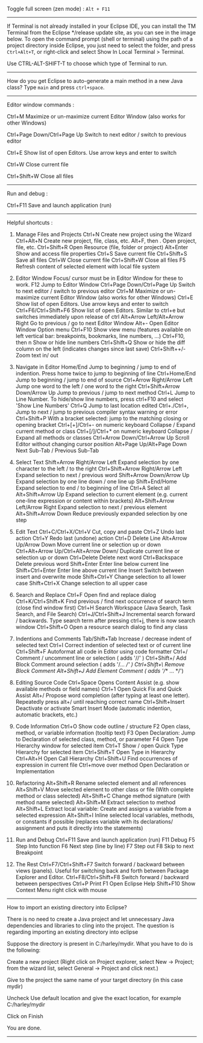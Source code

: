 Toggle full screen (zen mode) : `Alt + F11`

---------------------------------------------

If Terminal is not already installed in your Eclipse IDE, 
you can install the TM Terminal from the Eclipse */release update site, as you can see in the image below.
To open the command prompt (shell or terminal) using the path of a project directory inside Eclipse, you just need to select the folder, and press `Ctrl+Alt+T`, or right-click and select Show In Local Terminal > Terminal.

Use CTRL-ALT-SHIFT-T to choose which type of Terminal to run.

---------------------------------------------

How do you get Eclipse to auto-generate a main method in a new Java class?  Type `main` and press `ctrl+space`.

---------------------------------------------

Editor window commands : 

Ctrl+M 	Maximize or un-maximize current Editor Window (also works for other Windows) 

Ctrl+Page Down/Ctrl+Page Up 	Switch to next editor / switch to previous editor

Ctrl+E 	Show list of open Editors. Use arrow keys and enter to switch

Ctrl+W 	Close current file

Ctrl+Shift+W 	Close all files

---------------------------------------------

Run and debug :

 Ctrl+F11 	Save and launch application (run)

---------------------------------------------

Helpful shortcuts : 

1. Manage Files and Projects
Ctrl+N 	Create new project using the Wizard
Ctrl+Alt+N 	Create new project, file, class, etc.
Alt+F, then . 	Open project, file, etc.
Ctrl+Shift+R 	Open Resource (file, folder or project)
Alt+Enter 	Show and access file properties
Ctrl+S 	Save current file
Ctrl+Shift+S 	Save all files
Ctrl+W 	Close current file
Ctrl+Shift+W 	Close all files
F5 	Refresh content of selected element with local file system

2. Editor Window
Focus/ cursor must be in Editor Window for these to work.
F12 	Jump to Editor Window
Ctrl+Page Down/Ctrl+Page Up 	Switch to next editor / switch to previous editor
Ctrl+M 	Maximize or un-maximize current Editor Window (also works for other Windows)
Ctrl+E 	Show list of open Editors. Use arrow keys and enter to switch
Ctrl+F6/Ctrl+Shift+F6 	Show list of open Editors. Similar to ctrl+e but switches immediately upon release of ctrl
Alt+Arrow Left/Alt+Arrow Right 	Go to previous / go to next Editor Window
Alt+- 	Open Editor Window Option menu
Ctrl+F10 	Show view menu (features available on left vertical bar: breakpoints, bookmarks, line numbers, …)
Ctrl+F10, then n 	Show or hide line numbers
Ctrl+Shift+Q 	Show or hide the diff column on the left (indicates changes since last save)
Ctrl+Shift++/- 	Zoom text in/ out

3. Navigate in Editor
Home/End 	Jump to beginning / jump to end of indention. Press home twice to jump to beginning of line
Ctrl+Home/End 	Jump to beginning / jump to end of source
Ctrl+Arrow Right/Arrow Left 	Jump one word to the left / one word to the right
Ctrl+Shift+Arrow Down/Arrow Up 	Jump to previous / jump to next method
Ctrl+L 	Jump to Line Number. To hide/show line numbers, press ctrl+F10 and select 'Show Line Numbers'
Ctrl+Q 	Jump to last location edited
Ctrl+./Ctrl+, 	Jump to next / jump to previous compiler syntax warning or error
Ctrl+Shift+P 	With a bracket selected: jump to the matching closing or opening bracket
Ctrl+[+]/Ctrl+- on numeric keyboard 	Collapse / Expand current method or class
Ctrl+[/]/Ctrl+* on numeric keyboard 	Collapse / Expand all methods or classes
Ctrl+Arrow Down/Ctrl+Arrow Up 	Scroll Editor without changing cursor position
Alt+Page Up/Alt+Page Down 	Next Sub-Tab / Previous Sub-Tab

4. Select Text
Shift+Arrow Right/Arrow Left 	Expand selection by one character to the left / to the right
Ctrl+Shift+Arrow Right/Arrow Left 	Expand selection to next / previous word
Shift+Arrow Down/Arrow Up 	Expand selection by one line down / one line up
Shift+End/Home 	Expand selection to end / to beginning of line
Ctrl+A 	Select all
Alt+Shift+Arrow Up 	Expand selection to current element (e.g. current one-line expression or content within brackets)
Alt+Shift+Arrow Left/Arrow Right 	Expand selection to next / previous element
Alt+Shift+Arrow Down 	Reduce previously expanded selection by one step

5. Edit Text
Ctrl+C/Ctrl+X/Ctrl+V 	Cut, copy and paste
Ctrl+Z 	Undo last action
Ctrl+Y 	Redo last (undone) action
Ctrl+D 	Delete Line
Alt+Arrow Up/Arrow Down 	Move current line or selection up or down
Ctrl+Alt+Arrow Up/Ctrl+Alt+Arrow Down/ 	Duplicate current line or selection up or down
Ctrl+Delete 	Delete next word
Ctrl+Backspace 	Delete previous word
Shift+Enter 	Enter line below current line
Shift+Ctrl+Enter 	Enter line above current line
Insert 	Switch between insert and overwrite mode
Shift+Ctrl+Y 	Change selection to all lower case
Shift+Ctrl+X 	Change selection to all upper case

6. Search and Replace
Ctrl+F 	Open find and replace dialog
Ctrl+K/Ctrl+Shift+K 	Find previous / find next occurrence of search term (close find window first)
Ctrl+H 	Search Workspace (Java Search, Task Search, and File Search)
Ctrl+J/Ctrl+Shift+J 	Incremental search forward / backwards. Type search term after pressing ctrl+j, there is now search window
Ctrl+Shift+O 	Open a resource search dialog to find any class

7. Indentions and Comments
Tab/Shift+Tab 	Increase / decrease indent of selected text
Ctrl+I 	Correct indention of selected text or of current line
Ctrl+Shift+F 	Autoformat all code in Editor using code formatter
Ctrl+/ 	Comment / uncomment line or selection ( adds '//' )
Ctrl+Shift+/ 	Add Block Comment around selection ( adds '/... */' )
Ctrl+Shift+\ 	Remove Block Comment
Alt+Shift+J 	Add Element Comment ( adds '/** ... */')

8. Editing Source Code
Ctrl+Space 	Opens Content Assist (e.g. show available methods or field names)
Ctrl+1 	Open Quick Fix and Quick Assist
Alt+/ 	Propose word completion (after typing at least one letter). Repeatedly press alt+/ until reaching correct name
Ctrl+Shift+Insert 	Deactivate or activate Smart Insert Mode (automatic indention, automatic brackets, etc.)

9. Code Information
Ctrl+O 	Show code outline / structure
F2 	Open class, method, or variable information (tooltip text)
F3 	Open Declaration: Jump to Declaration of selected class, method, or parameter
F4 	Open Type Hierarchy window for selected item
Ctrl+T 	Show / open Quick Type Hierarchy for selected item
Ctrl+Shift+T 	Open Type in Hierarchy
Ctrl+Alt+H 	Open Call Hierarchy
Ctrl+Shift+U 	Find occurrences of expression in current file
Ctrl+move over method 	Open Declaration or Implementation

10. Refactoring
Alt+Shift+R 	Rename selected element and all references
Alt+Shift+V 	Move selected element to other class or file (With complete method or class selected)
Alt+Shift+C 	Change method signature (with method name selected)
Alt+Shift+M 	Extract selection to method
Alt+Shift+L 	Extract local variable: Create and assigns a variable from a selected expression
Alt+Shift+I 	Inline selected local variables, methods, or constants if possible (replaces variable with its declarations/ assignment and puts it directly into the statements)

11. Run and Debug
Ctrl+F11 	Save and launch application (run)
F11 	Debug
F5 	Step Into function
F6 	Next step (line by line)
F7 	Step out
F8 	Skip to next Breakpoint

12. The Rest
Ctrl+F7/Ctrl+Shift+F7 	Switch forward / backward between views (panels). Useful for switching back and forth between Package Explorer and Editor.
Ctrl+F8/Ctrl+Shift+F8 	Switch forward / backward between perspectives
Ctrl+P 	Print
F1 	Open Eclipse Help
Shift+F10 	Show Context Menu right click with mouse


---------------------------------------------

How to import an existing directory into Eclipse?

There is no need to create a Java project and let unnecessary Java dependencies and libraries to cling into the project. The question is regarding importing an existing directory into eclipse

Suppose the directory is present in C:/harley/mydir. What you have to do is the following:

Create a new project (Right click on Project explorer, select New -> Project; from the wizard list, select General -> Project and click next.)

Give to the project the same name of your target directory (in this case mydir)

Uncheck Use default location and give the exact location, for example C:/harley/mydir

Click on Finish

You are done.

---------------------------------------------
